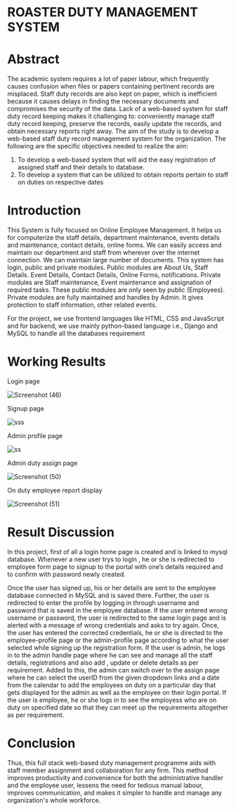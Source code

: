 # ROASTER DUTY MANAGEMENT SYSTEM

# Abstract

The academic system requires a lot of paper labour, which frequently causes confusion when files or papers containing pertinent records are misplaced. Staff duty records are also kept on paper, which is inefficient because it causes delays in finding the necessary documents and compromises the security of the data. Lack of a web-based system for staff duty record keeping makes it challenging to: conveniently manage staff duty record keeping, preserve the records, easily update the records, and obtain necessary reports right away.
The aim of the study is to develop a web-based staff duty record management system for the organization. The following are the specific objectives needed to realize the aim:
1.	To develop a web-based system that will aid the easy registration of assigned staff and their details to database.
2.	To develop a system that can be utilized to obtain reports pertain to staff on duties on respective dates

# Introduction

This System is fully focused on Online Employee Management. It helps us for computerize the staff details, department maintenance, events details and maintenance, contact details, online forms. We can easily access and maintain our department and staff from wherever over the internet connection. We can maintain large number of documents. This system has login, public and private modules. Public modules are About Us, Staff Details. Event Details, Contact Details, Online Forms, notifications. Private modules are Staff maintenance, Event maintenance and assignation of required tasks. These public modules are only seen by public (Employees). Private modules are fully maintained and handles by Admin. It gives protection to staff information, other related events.

For the project, we use frontend languages like HTML, CSS and JavaScript and for backend, we use mainly python-based language i.e., Django and MySQL to handle all the databases requirement

# Working Results

Login page

![Screenshot (46)](https://user-images.githubusercontent.com/77969198/178566173-468087f1-1389-47b1-b125-b352f71c445f.png)

Signup page

![sss](https://user-images.githubusercontent.com/77969198/178566294-5ba4f891-0626-4eb1-a227-8cb8f661b884.png)

Admin profile page

![ss](https://user-images.githubusercontent.com/77969198/178566326-65d39b06-f217-4ce7-98c8-b07e3d6c53ae.png)

Admin duty assign page

![Screenshot (50)](https://user-images.githubusercontent.com/77969198/178566416-8f51ccc9-20a1-4a0f-92b4-dfed15b6eef5.png)

On duty employee report display

![Screenshot (51)](https://user-images.githubusercontent.com/77969198/178566431-7a19bde8-f98d-40e9-b5e8-b7e68257b02e.png)

# Result Discussion

In this project, first of all a login home page is created and is linked to mysql database. Whenever a new user trys to login , he or she is redirected to employee form page to signup to the portal with one’s details required and to confirm with password newly created. 

Once the user has signed up, his or her details are sent to the employee database connected in MySQL and is saved there. Further, the user is redirected to enter the profile by logging in through username and password that is saved in the employee database. If the user entered wrong username or password, the user is redirected to the same login page and is alerted with a message of wrong credentials and asks to try again. Once, the user has entered the corrected credentials, he or she is directed to the employee-profile page or the admin-profile page according to what the user selected while signing up the registration form. If the user is admin, he logs in to the admin handle page where he can see and manage all the staff details, registrations and also add , update or delete details as per requirement. Added to this, the admin can switch over to the assign page where he can select the userID from the given dropdown links and a date from the calendar to add the employees on duty on a particular day that gets displayed for the admin as well as the employee on their login portal. If the user is employee, he or she logs in to see the employess who are on duty on specified date so that they can meet up the requirements altogether as per requirement.

# Conclusion

Thus, this full stack web-based duty management programme aids with staff member assignment and collaboration for any firm. This method improves productivity and convenience for both the administrative handler and the employee user, lessens the need for tedious manual labour, improves communication, and makes it simpler to handle and manage any organization's whole workforce.

